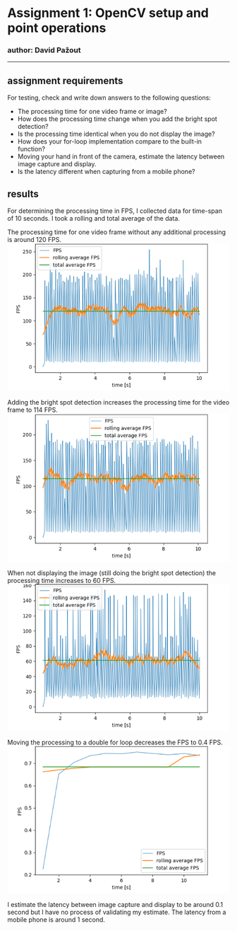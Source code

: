 # Assignment 1: OpenCV setup and point operations
### author: David Pažout
------------


## assignment requirements

For testing, check and write down answers to the following questions:
- The processing time for one video frame or image?
- How does the processing time change when you add the bright spot detection?
- Is the processing time identical when you do not display the image?
- How does your for-loop implementation compare to the built-in function?
- Moving your hand in front of the camera, estimate the latency between image capture and display.
- Is the latency different when capturing from a mobile phone?

## results

For determining the processing time in FPS, I collected data for time-span of 10 seconds. I took a rolling and total average of the data. 

The processing time for one video frame without any additional processing is around 120 FPS. 
![alt text](images/average_FPS.png)

Adding the bright spot detection increases the processing time for the video frame to 114 FPS.
![alt text](images/average_FPS_bsd.png)

When not displaying the image (still doing the bright spot detection) the processing time increases to 60 FPS. 
![alt text](images/average_FPS_no_display.png)

Moving the processing to a double for loop decreases the FPS to 0.4 FPS.
![alt text](images/average_FPS_for_loop.png)



I estimate the latency between image capture and display to be around 0.1 second but I have no process of validating my estimate.
The latency from a mobile phone is around 1 second.